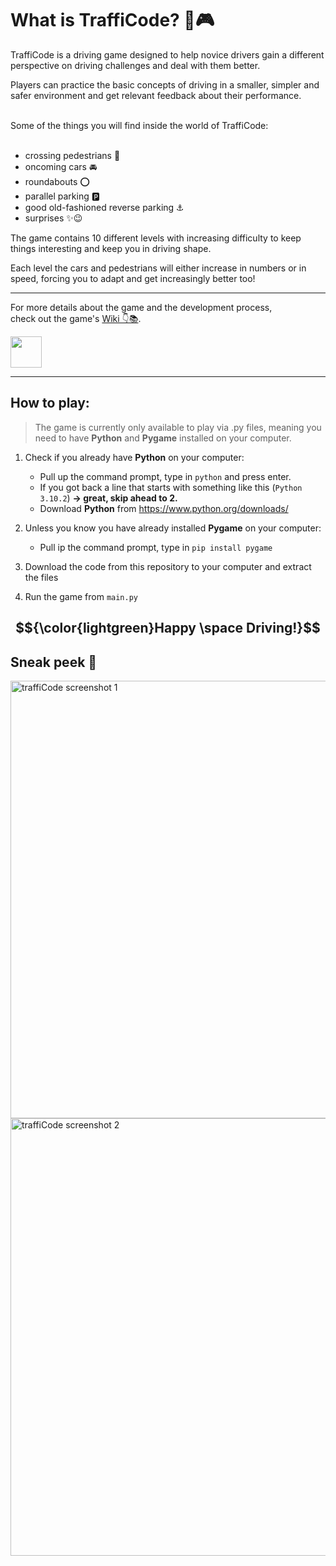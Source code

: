 # What is TraffiCode? 🚗🎮

TraffiCode is a driving game designed to help novice drivers gain a different perspective on driving challenges and deal with them better.

Players can practice the basic concepts of driving in a smaller, simpler and safer environment and get relevant feedback about their performance. 

<br>
Some of the things you will find inside the world of TraffiCode:
<br>
<br>

- crossing pedestrians 👫
- oncoming cars 🚘 
- roundabouts ⭕
- parallel parking 🅿️
- good old-fashioned reverse parking ⚓
- surprises ✨😉

The game contains 10 different levels with increasing difficulty to keep things interesting and keep you in driving shape.

Each level the cars and pedestrians will either increase in numbers or in speed, forcing you to adapt and get increasingly better too! <br>

--------------------------
For more details about the game and the development process, <br>
check out the game's [Wiki 👇📚](https://github.com/yaels818/TraffiCode/wiki).

<a href="https://github.com/yaels818/TraffiCode/wiki"> 
<img height="50" src="https://user-images.githubusercontent.com/99403939/235144228-e987b659-cf03-4b52-8cec-413e8da22a43.png" /></a>

--------------------------

## How to play:

> The game is currently only available to play via .py files, meaning you need to have **Python** and **Pygame** installed on your computer.

1. Check if you already have **Python** on your computer:
   - Pull up the command prompt, type in ```python``` and press enter.
   - If you got back a line that starts with something like this (```Python 3.10.2```) **-> great, skip ahead to 2.**
   - Download **Python** from https://www.python.org/downloads/

2. Unless you know you have already installed **Pygame** on your computer:
   - Pull ip the command prompt, type in ``` pip install pygame ```

3. Download the code from this repository to your computer and extract the files
4. Run the game from ``` main.py ```

$${\color{lightgreen}Happy \space Driving!}$$
--------------------------

## Sneak peek 👀
<p>
  <img width="700" alt="traffiCode screenshot 1" src="https://user-images.githubusercontent.com/99403939/235149514-9154a18d-71fd-43a0-8d52-e8b160f4aaa0.png">
  <img width="700" alt="traffiCode screenshot 2" src="https://user-images.githubusercontent.com/99403939/235149536-c69034f4-3938-448e-b171-e9ce2e3fcb8e.png">
</p>




